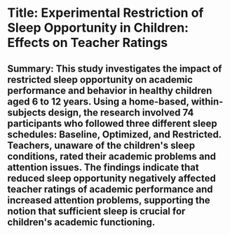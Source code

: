 # Title: Experimental Restriction of Sleep Opportunity in Children: Effects on Teacher Ratings

## Summary: This study investigates the impact of restricted sleep opportunity on academic performance and behavior in healthy children aged 6 to 12 years. Using a home-based, within-subjects design, the research involved 74 participants who followed three different sleep schedules: Baseline, Optimized, and Restricted. Teachers, unaware of the children's sleep conditions, rated their academic problems and attention issues. The findings indicate that reduced sleep opportunity negatively affected teacher ratings of academic performance and increased attention problems, supporting the notion that sufficient sleep is crucial for children's academic functioning.